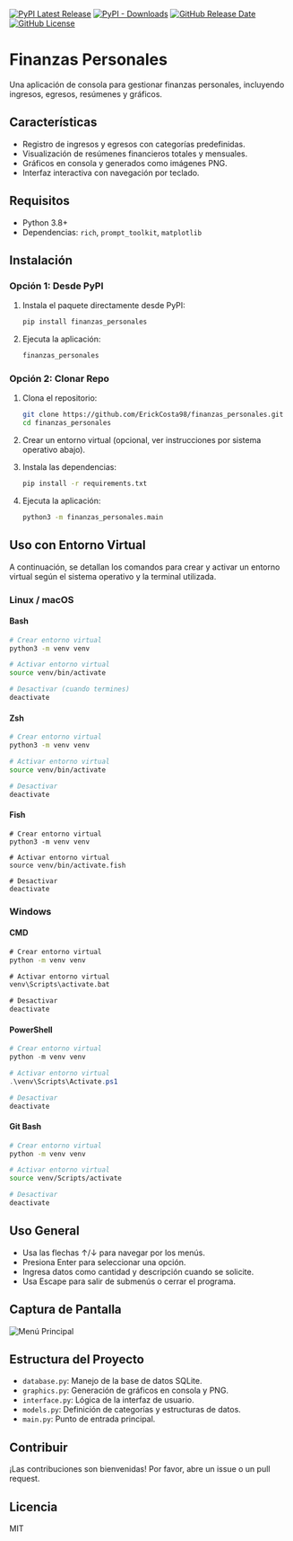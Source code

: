 [![PyPI Latest Release](https://img.shields.io/pypi/v/finanzas-personales.svg)](https://pypi.org/project/finanzas-personales/) [![PyPI - Downloads](https://img.shields.io/pypi/dm/finanzas-personales)](https://pypi.org/project/finanzas-personales/)
[![GitHub Release Date](https://img.shields.io/github/release-date/ErickCosta98/finanzas_personales)](https://github.com/ErickCosta98/finanzas_personales/releases) [![GitHub License](https://img.shields.io/github/license/ErickCosta98/finanzas_personales)](https://github.com/ErickCosta98/financieros/blob/main/LICENSE)

# Finanzas Personales

Una aplicación de consola para gestionar finanzas personales, incluyendo ingresos, egresos, resúmenes y gráficos.

## Características

- Registro de ingresos y egresos con categorías predefinidas.
- Visualización de resúmenes financieros totales y mensuales.
- Gráficos en consola y generados como imágenes PNG.
- Interfaz interactiva con navegación por teclado.

## Requisitos

- Python 3.8+
- Dependencias: `rich`, `prompt_toolkit`, `matplotlib`

## Instalación

### Opción 1: Desde PyPI

1. Instala el paquete directamente desde PyPI:

   ```bash
   pip install finanzas_personales
   ```

2. Ejecuta la aplicación:

   ```bash
   finanzas_personales
   ```

### Opción 2: Clonar Repo

1. Clona el repositorio:

   ```bash
   git clone https://github.com/ErickCosta98/finanzas_personales.git
   cd finanzas_personales
   ```

2. Crear un entorno virtual (opcional, ver instrucciones por sistema operativo abajo).

3. Instala las dependencias:

   ```bash
   pip install -r requirements.txt
   ```

4. Ejecuta la aplicación:

   ```bash
   python3 -m finanzas_personales.main
   ```

## Uso con Entorno Virtual

A continuación, se detallan los comandos para crear y activar un entorno virtual según el sistema operativo y la terminal utilizada.

### Linux / macOS

#### Bash

```bash
# Crear entorno virtual
python3 -m venv venv

# Activar entorno virtual
source venv/bin/activate

# Desactivar (cuando termines)
deactivate
```

#### Zsh

```zsh
# Crear entorno virtual
python3 -m venv venv

# Activar entorno virtual
source venv/bin/activate

# Desactivar
deactivate
```

#### Fish

```fish
# Crear entorno virtual
python3 -m venv venv

# Activar entorno virtual
source venv/bin/activate.fish

# Desactivar
deactivate
```

### Windows

#### CMD

```cmd
# Crear entorno virtual
python -m venv venv

# Activar entorno virtual
venv\Scripts\activate.bat

# Desactivar
deactivate
```

#### PowerShell

```powershell
# Crear entorno virtual
python -m venv venv

# Activar entorno virtual
.\venv\Scripts\Activate.ps1

# Desactivar
deactivate
```

#### Git Bash

```bash
# Crear entorno virtual
python -m venv venv

# Activar entorno virtual
source venv/Scripts/activate

# Desactivar
deactivate
```

## Uso General

- Usa las flechas ↑/↓ para navegar por los menús.
- Presiona Enter para seleccionar una opción.
- Ingresa datos como cantidad y descripción cuando se solicite.
- Usa Escape para salir de submenús o cerrar el programa.

## Captura de Pantalla

![Menú Principal](https://raw.githubusercontent.com/tu-usuario/finanzas_personales/main/menu_principal.png)

## Estructura del Proyecto

- `database.py`: Manejo de la base de datos SQLite.
- `graphics.py`: Generación de gráficos en consola y PNG.
- `interface.py`: Lógica de la interfaz de usuario.
- `models.py`: Definición de categorías y estructuras de datos.
- `main.py`: Punto de entrada principal.

## Contribuir

¡Las contribuciones son bienvenidas! Por favor, abre un issue o un pull request.

## Licencia

MIT
